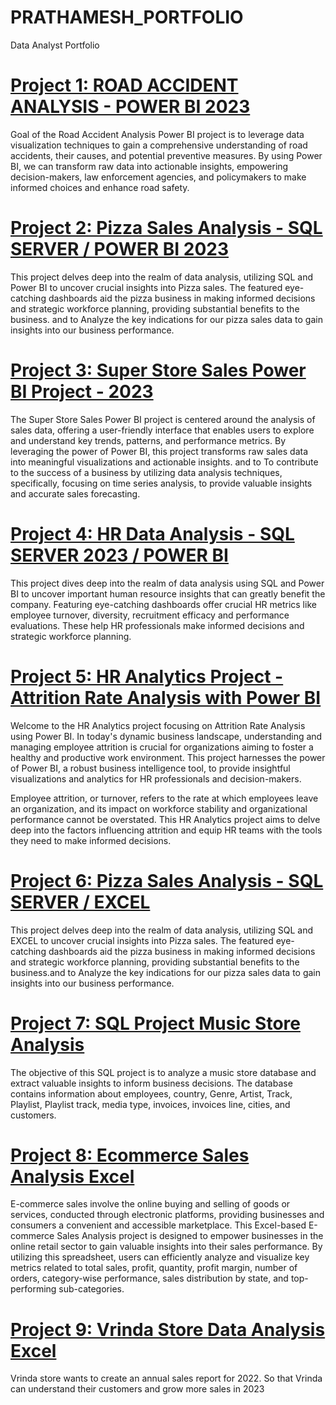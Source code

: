 # PRATHAMESH_PORTFOLIO
Data Analyst Portfolio

# [Project 1: ROAD ACCIDENT ANALYSIS - POWER BI 2023](https://github.com/PRATHAMESH9743/ROAD-ACCIDENT-ANALYSIS/blob/main/README.md)
Goal of the Road Accident Analysis Power BI project is to leverage data visualization techniques to gain a comprehensive understanding of road accidents, their causes, and potential preventive measures. By using Power BI, we can transform raw data into actionable insights, empowering decision-makers, law enforcement agencies, and policymakers to make informed choices and enhance road safety.

# [Project 2: Pizza Sales Analysis - SQL SERVER / POWER BI 2023](https://github.com/PRATHAMESH9743/PIZZA-SALES-ANALYSIS/blob/main/README.md)
This project delves deep into the realm of data analysis, utilizing SQL and Power BI to uncover crucial insights into Pizza sales. The featured eye-catching dashboards aid the pizza business in making informed decisions and strategic workforce planning, providing substantial benefits to the business. and to Analyze the key indications for our pizza sales data to gain insights into our business performance.

# [Project 3: Super Store Sales Power BI Project - 2023](https://github.com/PRATHAMESH9743/Super-Store-Sales-/blob/main/README.md)
The Super Store Sales Power BI project is centered around the analysis of sales data, offering a user-friendly interface that enables users to explore and understand key trends, patterns, and performance metrics. By leveraging the power of Power BI, this project transforms raw sales data into meaningful visualizations and actionable insights. and to To contribute to the success of a business by utilizing data analysis techniques, specifically, focusing on time series analysis, to provide valuable insights and accurate sales forecasting.

# [Project 4: HR Data Analysis - SQL SERVER 2023 / POWER BI](https://github.com/PRATHAMESH9743/hr_data/blob/main/README.md)
This project dives deep into the realm of data analysis using SQL and Power BI to uncover important human resource insights that can greatly benefit the company. Featuring eye-catching dashboards offer crucial HR metrics like employee turnover, diversity, recruitment efficacy and performance evaluations. These help HR professionals make informed decisions and strategic workforce planning.

# [Project 5: HR Analytics Project - Attrition Rate Analysis with Power BI](https://github.com/PRATHAMESH9743/HR-ANALYTICS/blob/main/README.md)
Welcome to the HR Analytics project focusing on Attrition Rate Analysis using Power BI. In today's dynamic business landscape, understanding and managing employee attrition is crucial for organizations aiming to foster a healthy and productive work environment. This project harnesses the power of Power BI, a robust business intelligence tool, to provide insightful visualizations and analytics for HR professionals and decision-makers.

Employee attrition, or turnover, refers to the rate at which employees leave an organization, and its impact on workforce stability and organizational performance cannot be overstated. This HR Analytics project aims to delve deep into the factors influencing attrition and equip HR teams with the tools they need to make informed decisions.

# [Project 6: Pizza Sales Analysis - SQL SERVER / EXCEL](https://github.com/PRATHAMESH9743/Pizza-Sales-Analysis-SQL-Excel/blob/main/README.md)
This project delves deep into the realm of data analysis, utilizing SQL and EXCEL to uncover crucial insights into Pizza sales. The featured eye-catching dashboards aid the pizza business in making informed decisions and strategic workforce planning, providing substantial benefits to the business.and to Analyze the key indications for our pizza sales data to gain insights into our business performance.

# [Project 7: SQL Project Music Store Analysis](https://github.com/PRATHAMESH9743/SQL_Project_Music_Store_Analysis/blob/main/README.md)
The objective of this SQL project is to analyze a music store database and extract valuable insights to inform business decisions. The database contains information about employees, country, Genre, Artist, Track, Playlist, Playlist track, media type, invoices, invoices line, cities, and customers.

# [Project 8: Ecommerce Sales Analysis Excel](https://github.com/PRATHAMESH9743/ECOMMERCE-SALES-ANALYSIS-/blob/main/README.md)
E-commerce sales involve the online buying and selling of goods or services, conducted through electronic platforms, providing businesses and consumers a convenient and accessible marketplace. This Excel-based E-commerce Sales Analysis project is designed to empower businesses in the online retail sector to gain valuable insights into their sales performance. By utilizing this spreadsheet, users can efficiently analyze and visualize key metrics related to total sales, profit, quantity, profit margin, number of orders, category-wise performance, sales distribution by state, and top-performing sub-categories.

# [Project 9: Vrinda Store Data Analysis Excel](https://github.com/PRATHAMESH9743/Vrinda_store_Analysis/blob/main/README.md)
Vrinda store wants to create an annual sales report for 2022. So that Vrinda can understand their customers and grow more sales in 2023

